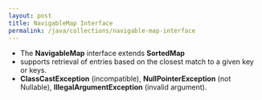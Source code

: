 ```yaml
---
layout: post
title: NavigableMap Interface
permalink: /java/collections/navigable-map-interface
---
```


* The **NavigableMap** interface extends **SortedMap** 
* supports retrieval of entries based on the closest match to a given key or keys.
* **ClassCastException** (incompatible), **NullPointerException** (not Nullable), **IllegalArgumentException** (invalid argument).

